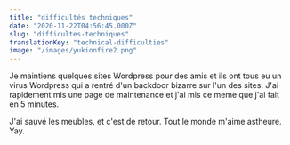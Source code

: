 ```yaml
---
title: "difficultés techniques"
date: "2020-11-22T04:56:45.000Z"
slug: "difficultes-techniques"
translationKey: "technical-difficulties"
image: "/images/yukionfire2.png"
---
```


Je maintiens quelques sites Wordpress pour des amis et ils ont tous eu un virus Wordpress qui a rentré d'un backdoor bizarre sur l'un des sites. J'ai rapidement mis une page de maintenance et j'ai mis ce meme que j'ai fait en 5 minutes.

J'ai sauvé les meubles, et c'est de retour. Tout le monde m'aime astheure. Yay.
